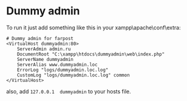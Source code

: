 # Dummy admin

To run it just add something like this in your xampp\apache\conf\extra:

```
# Dummy admin for farpost
<VirtualHost dummyadmin:80>
    ServerAdmin admin.ru
    DocumentRoot "C:\xampp\htdocs\dummyadmin\web\index.php"
    ServerName dummyadmin
    ServerAlias www.dummyadmin.loc
    ErrorLog "logs/dummyadmin.loc.log"
    CustomLog "logs/dummyadmin.loc.log" common
</VirtualHost>
```

also, add `127.0.0.1  dummyadmin` to your hosts file.

